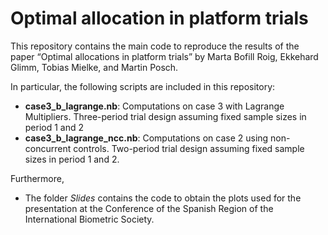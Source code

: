 Optimal allocation in platform trials
================

This repository contains the main code to reproduce the results of the
paper “Optimal allocations in platform trials” by Marta Bofill Roig,
Ekkehard Glimm, Tobias Mielke, and Martin Posch.

In particular, the following scripts are included in this repository:

  - **case3\_b\_lagrange.nb**: Computations on case 3 with Lagrange
    Multipliers. Three-period trial design assuming fixed sample sizes
    in period 1 and 2
  - **case3\_b\_lagrange\_ncc.nb**: Computations on case 2 using
    non-concurrent controls. Two-period trial design assuming fixed
    sample sizes in period 1 and 2.

Furthermore,

  - The folder *Slides* contains the code to obtain the plots used for
    the presentation at the Conference of the Spanish Region of the
    International Biometric Society.
